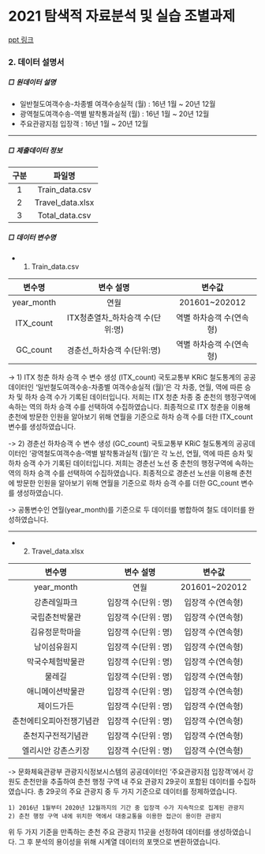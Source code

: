 # 2021 탐색적 자료분석 및 실습 조별과제




[ppt 링크](https://github.com/seonwoojh/kangwon_project/blob/main/%ED%83%90%EC%83%89%EC%A0%81%20%EC%9E%90%EB%A3%8C%EB%B6%84%EC%84%9D_%ED%8C%80%EA%B3%BC%EC%A0%9C%202_1%EC%A1%B0.pdf)


### 2. 데이터 설명서


##### □ 원데이터 설명

* 일반철도여객수송-차종별 여객수송실적 (월) : 16년 1월 ~ 20년 12월
* 광역철도여객수송-역별 발착통과실적 (월) : 16년 1월 ~ 20년 12월
* 주요관광지점 입장객 : 16년 1월 ~ 20년 12월

---

##### □ 제출데이터 정보

|구분|파일명|
|:---:|:------:|
|1|Train_data.csv|
|2|Travel_data.xlsx|
|3|Total_data.csv|


##### □ 데이터 변수명

* 1. Train_data.csv

|변수명|변수 설명|변수값|
|:---:|:---:|:---:|
|year_month|연월|201601~202012|
|ITX_count|ITX청춘열차_하차승객 수(단위:명)|역별 하차승객 수(연속형)|
|GC_count|경춘선_하차승객 수(단위:명)|역별 하차승객 수(연속형)|


-> 1) ITX 청춘 하차 승객 수 변수 생성 (ITX_count)
  국토교통부 KRiC 철도통계의 공공데이터인 ‘일반철도여객수송-차종별 여객수송실적 (월)’은 각 차종, 연월, 역에 따른 승차 및 하차 승객 수가 기록된 데이터입니다. 저희는 ITX 청춘 차종 중 춘천의 행정구역에 속하는 역의 하차 승객 수를 선택하여 수집하였습니다. 최종적으로 ITX 청춘을 이용해 춘천에 방문한 인원을 알아보기 위해 연월을 기준으로 하차 승객 수를 더한 ITX_count 변수를 생성하였습니다.

-> 2) 경춘선 하차승객 수 변수 생성 (GC_count)
  국토교통부 KRiC 철도통계의 공공데이터인 ‘광역철도여객수송-역별 발착통과실적 (월)’은 각 노선, 연월, 역에 따른
승차 및 하차 승객 수가 기록된 데이터입니다. 저희는 경춘선 노선 중 춘천의 행정구역에 속하는 역의 하차 승객 수를 선택하여 수집하였습니다. 최종적으로 경춘선 노선을 이용해 춘천에 방문한 인원을 알아보기 위해 연월을 기준으로 하차 승객 수를 더한 GC_count 변수를 생성하였습니다.

-> 공통변수인 연월(year_month)를 기준으로 두 데이터를 병합하여 철도 데이터를 완성하였습니다.

---

* 2. Travel_data.xlsx

|변수명|변수 설명|변수값|
|:---:|:---:|:---:|
|year_month|연월|201601~202012|
|강촌레일파크|입장객 수(단위 : 명)|입장객 수(연속형)|
|국립춘천박물관|입장객 수(단위 : 명)|입장객 수(연속형)|
|김유정문학마을|입장객 수(단위 : 명)|입장객 수(연속형)|
|남이섬유원지|입장객 수(단위 : 명)|입장객 수(연속형)|
|막국수체험박물관|입장객 수(단위 : 명)|입장객 수(연속형)|
|물레길|입장객 수(단위 : 명)|입장객 수(연속형)|
|애니메이션박물관|입장객 수(단위 : 명)|입장객 수(연속형)|
|제이드가든|입장객 수(단위 : 명)|입장객 수(연속형)|
|춘천에티오피아전쟁기념관|입장객 수(단위 : 명)|입장객 수(연속형)|
|춘천지구전적기념관|입장객 수(단위 : 명)|입장객 수(연속형)|
|엘리시안 강촌스키장|입장객 수(단위 : 명)|입장객 수(연속형)|


->  문화체육관광부 관광지식정보시스템의 공공데이터인 ‘주요관광지점 입장객’에서 강원도 춘천만을 추출하여 춘천 행정 구역 내 주요 관광지 29곳이 포함된 데이터를 수집하였습니다. 총 29곳의 주요 관광지 중 두 가지 기준으로 데이터를 정제하였습니다. 

	1) 2016년 1월부터 2020년 12월까지의 기간 중 입장객 수가 지속적으로 집계된 관광지
	2) 춘천 행정 구역 내에 위치한 역에서 대중교통을 이용한 접근이 용이한 관광지

  위 두 가지 기준을 만족하는 춘천 주요 관광지 11곳을 선정하여 데이터를 생성하였습니다. 그 후 분석의 용이성을 위해 시계열 데이터의 포맷으로 변환하였습니다.
